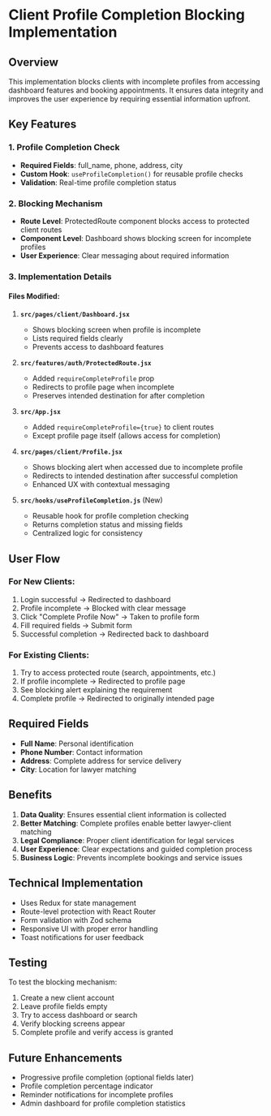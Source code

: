 # Client Profile Completion Blocking Implementation

## Overview
This implementation blocks clients with incomplete profiles from accessing dashboard features and booking appointments. It ensures data integrity and improves the user experience by requiring essential information upfront.

## Key Features

### 1. Profile Completion Check
- **Required Fields**: full_name, phone, address, city
- **Custom Hook**: `useProfileCompletion()` for reusable profile checks
- **Validation**: Real-time profile completion status

### 2. Blocking Mechanism
- **Route Level**: ProtectedRoute component blocks access to protected client routes
- **Component Level**: Dashboard shows blocking screen for incomplete profiles
- **User Experience**: Clear messaging about required information

### 3. Implementation Details

#### Files Modified:
1. **`src/pages/client/Dashboard.jsx`**
   - Shows blocking screen when profile is incomplete
   - Lists required fields clearly
   - Prevents access to dashboard features

2. **`src/features/auth/ProtectedRoute.jsx`**
   - Added `requireCompleteProfile` prop
   - Redirects to profile page when incomplete
   - Preserves intended destination for after completion

3. **`src/App.jsx`**
   - Added `requireCompleteProfile={true}` to client routes
   - Except profile page itself (allows access for completion)

4. **`src/pages/client/Profile.jsx`**
   - Shows blocking alert when accessed due to incomplete profile
   - Redirects to intended destination after successful completion
   - Enhanced UX with contextual messaging

5. **`src/hooks/useProfileCompletion.js`** (New)
   - Reusable hook for profile completion checking
   - Returns completion status and missing fields
   - Centralized logic for consistency

## User Flow

### For New Clients:
1. Login successful → Redirected to dashboard
2. Profile incomplete → Blocked with clear message
3. Click "Complete Profile Now" → Taken to profile form
4. Fill required fields → Submit form
5. Successful completion → Redirected back to dashboard

### For Existing Clients:
1. Try to access protected route (search, appointments, etc.)
2. If profile incomplete → Redirected to profile page
3. See blocking alert explaining the requirement
4. Complete profile → Redirected to originally intended page

## Required Fields
- **Full Name**: Personal identification
- **Phone Number**: Contact information
- **Address**: Complete address for service delivery
- **City**: Location for lawyer matching

## Benefits
1. **Data Quality**: Ensures essential client information is collected
2. **Better Matching**: Complete profiles enable better lawyer-client matching
3. **Legal Compliance**: Proper client identification for legal services
4. **User Experience**: Clear expectations and guided completion process
5. **Business Logic**: Prevents incomplete bookings and service issues

## Technical Implementation
- Uses Redux for state management
- Route-level protection with React Router
- Form validation with Zod schema
- Responsive UI with proper error handling
- Toast notifications for user feedback

## Testing
To test the blocking mechanism:
1. Create a new client account
2. Leave profile fields empty
3. Try to access dashboard or search
4. Verify blocking screens appear
5. Complete profile and verify access is granted

## Future Enhancements
- Progressive profile completion (optional fields later)
- Profile completion percentage indicator
- Reminder notifications for incomplete profiles
- Admin dashboard for profile completion statistics
